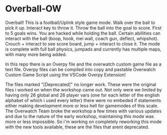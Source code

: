 # Overball-OW

Overball! This is a football/Uplink style game mode. Walk over the ball to pick it up. Interact key to throw it. Throw the ball into the goal to score. First to 5 goals wins. You are hacked while holding the ball. Certain abillities can interact with the ball (boop, hook, mei wall, coach gun, deflect, whipshot). Crouch + interact to see score board, jump + interact to close it. The mode is complete with full ball physics, jumpads and currently has multiple maps, with many more being added. 

In this repo there is an Overpy file and the overwatch custom game file as a text file. Overpy files can be compiled into copy and pastable Overwatch Custom Game Script using the VSCode Overpy Extension!

The files marked "[Deprecated]" no longer work. These were the original files i worked on when the workshop came out. Not only were we limited by having only 26 global and 26 player vars (one for each letter of the english alphabet of which i used every letter) there were no embeded if statements either making development more or less hell for gamemodes of this scale. The Overwatch Team broke the workshop a few times with various updates and due to the nature of the early workshop, maintaining this mode was more or less impossible. So i'm working on completely reworking this mode with the new tools available, these are the files that arent deprecated. 
